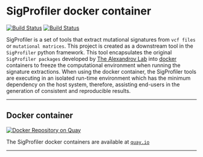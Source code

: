# SigProfiler docker container
[![Build Status](https://travis-ci.org/cancerit/docker-sigprofiler.svg?branch=master)](https://travis-ci.org/cancerit/docker-sigprofiler)
[![Build Status](https://travis-ci.org/cancerit/docker-sigprofiler.svg?branch=develop)](https://travis-ci.org/cancerit/docker-sigprofiler)

SigProfiler is a set of tools that extract mutational signatures from `vcf files` or `mutational matrices`. This project is created as a downstream tool in the `SigProfiler` python framework. This tool encapsulates the original `SigProfiler packages` developed by [The Alexandrov Lab](https://alexandrov.cloud.ucsd.edu/) into [docker](https://www.docker.com/) containers to freeze the computational environment when running the signature extractions. When using the docker container, the SigProfiler tools are executing in an isolated run-time environment which has the minimum dependency on the host system, therefore, assisting end-users in the generation of consistent and reproducible results.

-------
## Docker container

[![Docker Repository on Quay](https://quay.io/repository/superjw/docker-sigprofiler/status "Docker Repository on Quay")](https://quay.io/repository/superjw/docker-sigprofiler)

The SigProfiler docker containers are available at [`quay.io`](https://quay.io/repository/superjw/docker-sigprofiler)

---

